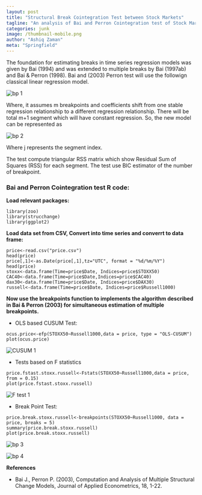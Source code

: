 ```yaml
---
layout: post
title: "Structural Break Cointegration Test between Stock Markets"
tagline: "An analysis of Bai and Perron Cointegration test of Stock Markets with R"
categories: junk
image: /thumbnail-mobile.png
author: "Ashiq Zaman"
meta: "Springfield"
---
```


The foundation for estimating breaks in time series regression models was given by Bai (1994) and was extended to multiple breaks by Bai (1997ab) and Bai & Perron (1998). Bai and (2003) Perron test will use the followign classical linear regression model.

![bp 1](https://user-images.githubusercontent.com/47462688/82270666-6f89ac80-996d-11ea-86ce-c18b4a8413aa.JPG)

Where, it assumes m breakpoints and coefficients shift from one stable regression relationship to a different regression relationship. There will be total m+1 segment which will have constant regression. So, the new model can be represented as

![bp 2](https://user-images.githubusercontent.com/47462688/82270667-70224300-996d-11ea-9639-1d306ea4a072.JPG)

Where j represents the segment index. 

The test compute triangular RSS matrix which show Residual Sum of Squares (RSS) for each segment. The test use BIC estimator of the number of breakpoint. 

### Bai and Perron Cointegration test R code:

**Load relevant packages:**

```{r}
library(zoo)
library(strucchange)
library(ggplot2)
```

**Load data set from CSV, Convert into time series and converrt to data frame:**

```{r}
price<-read.csv("price.csv")
head(price)
price[,1]<-as.Date(price[,1],tz="UTC", format = "%d/%m/%Y")
head(price)
stoxx<-data.frame(Time=price$Date, Indices=price$STOXX50)
CAC40<-data.frame(Time=price$Date,Indices=price$CAC40)
dax30<-data.frame(Time=price$Date, Indices=price$DAX30)
russell<-data.frame(Time=price$Date, Indices=price$Russell1000)
```

**Now use the breakpoints function to implements the algorithm described in Bai & Perron (2003) for simultaneous estimation of multiple breakpoints.**

* OLS based CUSUM Test:

```{r}
ocus.price<-efp(STOXX50~Russell1000,data = price, type = "OLS-CUSUM")
plot(ocus.price)
```

![CUSUM 1](https://user-images.githubusercontent.com/47462688/82272624-09078d00-9973-11ea-8bdf-5d03f9c9d4fa.JPG)

* Tests based on F statistics

```{r}
price.fstast.stoxx.russell<-Fstats(STOXX50~Russell1000,data = price, from = 0.15)
plot(price.fstast.stoxx.russell)
```

![F test 1](https://user-images.githubusercontent.com/47462688/82272986-20934580-9974-11ea-8cb3-d7908acb71dd.JPG)


* Break Point Test:

```{r}
price.break.stoxx.russell<-breakpoints(STOXX50~Russell1000, data = price, breaks = 5)
summary(price.break.stoxx.russell)
plot(price.break.stoxx.russell)
```

![bp 3](https://user-images.githubusercontent.com/47462688/82273071-57695b80-9974-11ea-9f19-135ee00f6a58.JPG)


![bp 4](https://user-images.githubusercontent.com/47462688/82273073-5801f200-9974-11ea-858c-a2e2b679223c.JPG)


**References**

* Bai J., Perron P. (2003), Computation and Analysis of Multiple Structural Change Models, Journal of Applied Econometrics, 18, 1-22.

